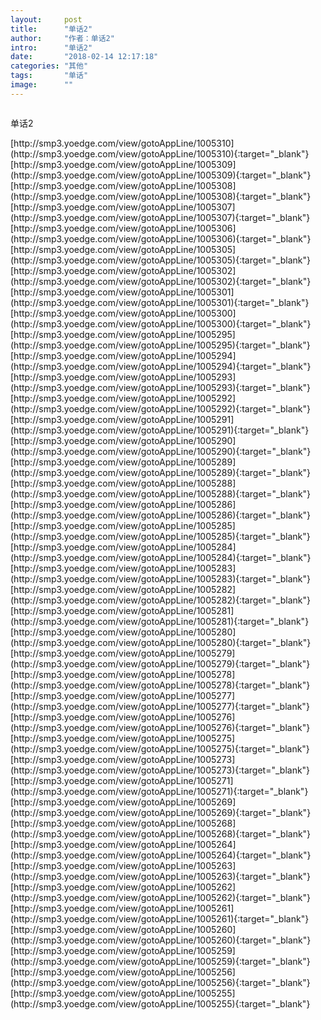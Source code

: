 ```yaml
---
layout:     post
title:      "单话2"
author:     "作者：单话2"
intro:      "单话2"
date:       "2018-02-14 12:17:18"
categories: "其他"
tags:       "单话"
image:      ""
---
```

<div style="text-align: center">
<p><img src=""/></p>
</div>
<p class="post-meta">
<span>单话2</span>
</p>
[http://smp3.yoedge.com/view/gotoAppLine/1005310](http://smp3.yoedge.com/view/gotoAppLine/1005310){:target="_blank"}
[http://smp3.yoedge.com/view/gotoAppLine/1005309](http://smp3.yoedge.com/view/gotoAppLine/1005309){:target="_blank"}
[http://smp3.yoedge.com/view/gotoAppLine/1005308](http://smp3.yoedge.com/view/gotoAppLine/1005308){:target="_blank"}
[http://smp3.yoedge.com/view/gotoAppLine/1005307](http://smp3.yoedge.com/view/gotoAppLine/1005307){:target="_blank"}
[http://smp3.yoedge.com/view/gotoAppLine/1005306](http://smp3.yoedge.com/view/gotoAppLine/1005306){:target="_blank"}
[http://smp3.yoedge.com/view/gotoAppLine/1005305](http://smp3.yoedge.com/view/gotoAppLine/1005305){:target="_blank"}
[http://smp3.yoedge.com/view/gotoAppLine/1005302](http://smp3.yoedge.com/view/gotoAppLine/1005302){:target="_blank"}
[http://smp3.yoedge.com/view/gotoAppLine/1005301](http://smp3.yoedge.com/view/gotoAppLine/1005301){:target="_blank"}
[http://smp3.yoedge.com/view/gotoAppLine/1005300](http://smp3.yoedge.com/view/gotoAppLine/1005300){:target="_blank"}
[http://smp3.yoedge.com/view/gotoAppLine/1005295](http://smp3.yoedge.com/view/gotoAppLine/1005295){:target="_blank"}
[http://smp3.yoedge.com/view/gotoAppLine/1005294](http://smp3.yoedge.com/view/gotoAppLine/1005294){:target="_blank"}
[http://smp3.yoedge.com/view/gotoAppLine/1005293](http://smp3.yoedge.com/view/gotoAppLine/1005293){:target="_blank"}
[http://smp3.yoedge.com/view/gotoAppLine/1005292](http://smp3.yoedge.com/view/gotoAppLine/1005292){:target="_blank"}
[http://smp3.yoedge.com/view/gotoAppLine/1005291](http://smp3.yoedge.com/view/gotoAppLine/1005291){:target="_blank"}
[http://smp3.yoedge.com/view/gotoAppLine/1005290](http://smp3.yoedge.com/view/gotoAppLine/1005290){:target="_blank"}
[http://smp3.yoedge.com/view/gotoAppLine/1005289](http://smp3.yoedge.com/view/gotoAppLine/1005289){:target="_blank"}
[http://smp3.yoedge.com/view/gotoAppLine/1005288](http://smp3.yoedge.com/view/gotoAppLine/1005288){:target="_blank"}
[http://smp3.yoedge.com/view/gotoAppLine/1005286](http://smp3.yoedge.com/view/gotoAppLine/1005286){:target="_blank"}
[http://smp3.yoedge.com/view/gotoAppLine/1005285](http://smp3.yoedge.com/view/gotoAppLine/1005285){:target="_blank"}
[http://smp3.yoedge.com/view/gotoAppLine/1005284](http://smp3.yoedge.com/view/gotoAppLine/1005284){:target="_blank"}
[http://smp3.yoedge.com/view/gotoAppLine/1005283](http://smp3.yoedge.com/view/gotoAppLine/1005283){:target="_blank"}
[http://smp3.yoedge.com/view/gotoAppLine/1005282](http://smp3.yoedge.com/view/gotoAppLine/1005282){:target="_blank"}
[http://smp3.yoedge.com/view/gotoAppLine/1005281](http://smp3.yoedge.com/view/gotoAppLine/1005281){:target="_blank"}
[http://smp3.yoedge.com/view/gotoAppLine/1005280](http://smp3.yoedge.com/view/gotoAppLine/1005280){:target="_blank"}
[http://smp3.yoedge.com/view/gotoAppLine/1005279](http://smp3.yoedge.com/view/gotoAppLine/1005279){:target="_blank"}
[http://smp3.yoedge.com/view/gotoAppLine/1005278](http://smp3.yoedge.com/view/gotoAppLine/1005278){:target="_blank"}
[http://smp3.yoedge.com/view/gotoAppLine/1005277](http://smp3.yoedge.com/view/gotoAppLine/1005277){:target="_blank"}
[http://smp3.yoedge.com/view/gotoAppLine/1005276](http://smp3.yoedge.com/view/gotoAppLine/1005276){:target="_blank"}
[http://smp3.yoedge.com/view/gotoAppLine/1005275](http://smp3.yoedge.com/view/gotoAppLine/1005275){:target="_blank"}
[http://smp3.yoedge.com/view/gotoAppLine/1005273](http://smp3.yoedge.com/view/gotoAppLine/1005273){:target="_blank"}
[http://smp3.yoedge.com/view/gotoAppLine/1005271](http://smp3.yoedge.com/view/gotoAppLine/1005271){:target="_blank"}
[http://smp3.yoedge.com/view/gotoAppLine/1005269](http://smp3.yoedge.com/view/gotoAppLine/1005269){:target="_blank"}
[http://smp3.yoedge.com/view/gotoAppLine/1005268](http://smp3.yoedge.com/view/gotoAppLine/1005268){:target="_blank"}
[http://smp3.yoedge.com/view/gotoAppLine/1005264](http://smp3.yoedge.com/view/gotoAppLine/1005264){:target="_blank"}
[http://smp3.yoedge.com/view/gotoAppLine/1005263](http://smp3.yoedge.com/view/gotoAppLine/1005263){:target="_blank"}
[http://smp3.yoedge.com/view/gotoAppLine/1005262](http://smp3.yoedge.com/view/gotoAppLine/1005262){:target="_blank"}
[http://smp3.yoedge.com/view/gotoAppLine/1005261](http://smp3.yoedge.com/view/gotoAppLine/1005261){:target="_blank"}
[http://smp3.yoedge.com/view/gotoAppLine/1005260](http://smp3.yoedge.com/view/gotoAppLine/1005260){:target="_blank"}
[http://smp3.yoedge.com/view/gotoAppLine/1005259](http://smp3.yoedge.com/view/gotoAppLine/1005259){:target="_blank"}
[http://smp3.yoedge.com/view/gotoAppLine/1005256](http://smp3.yoedge.com/view/gotoAppLine/1005256){:target="_blank"}
[http://smp3.yoedge.com/view/gotoAppLine/1005255](http://smp3.yoedge.com/view/gotoAppLine/1005255){:target="_blank"}


